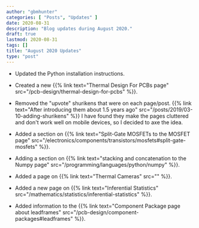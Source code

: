 ```yaml
---
author: "gbmhunter"
categories: [ "Posts", "Updates" ]
date: 2020-08-31
description: "Blog updates during August 2020."
draft: true
lastmod: 2020-08-31
tags: []
title: "August 2020 Updates"
type: "post"
---
```


* Updated the Python installation instructions.

* Created a new {{% link text="Thermal Design For PCBs page" src="/pcb-design/thermal-design-for-pcbs" %}}.

* Removed the "upvote" shurikens that were on each page/post. {{% link text="After introducing them about 1.5 years ago" src="/posts/2019/03-10-adding-shurikens" %}} I have found they make the pages cluttered and don't work well on mobile devices, so I decided to axe the idea.

* Added a section on {{% link text="Split-Gate MOSFETs to the MOSFET page" src="/electronics/components/transistors/mosfets#split-gate-mosfets" %}}.

* Adding a section on {{% link text="stacking and concatenation to the Numpy page" src="/programming/languages/python/numpy" %}}.

* Added a page on {{% link text="Thermal Cameras" src="" %}}.

* Added a new page on {{% link text="Inferential Statistics" src="/mathematics/statistics/inferential-statistics" %}}.

* Added information to the {{% link text="Component Package page about leadframes" src="/pcb-design/component-packages#leadframes" %}}.
